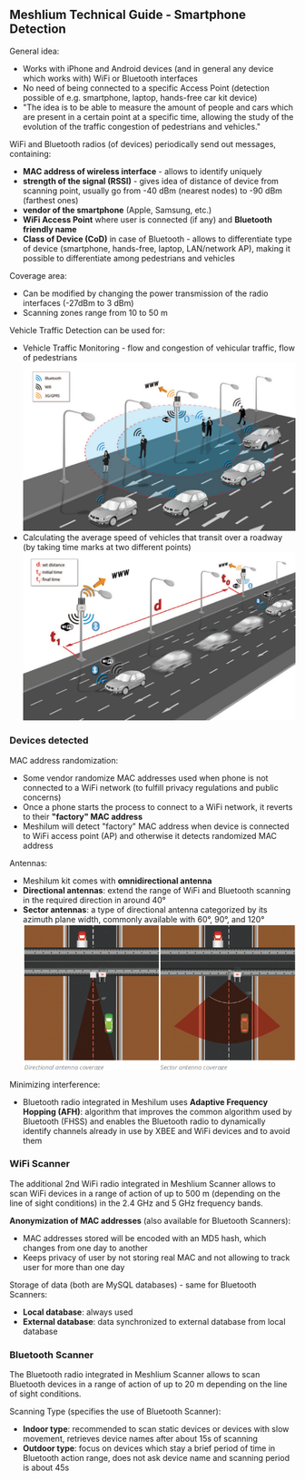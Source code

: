 ## Meshlium Technical Guide - Smartphone Detection

General idea:

* Works with iPhone and Android devices (and in general any device which works with) WiFi or Bluetooth interfaces
* No need of being connected to a specific Access Point (detection possible of e.g. smartphone, laptop, hands-free car kit device)  
* "The idea is to be able to measure the amount of people and cars which are present in a certain point at a specific time, allowing the study of the evolution of the traffic congestion of pedestrians and vehicles."

WiFi and Bluetooth radios (of devices) periodically send out messages, containing:

* **MAC address of wireless interface** \- allows to identify uniquely
* **strength of the signal (RSSI)** \- gives idea of distance of device from scanning point, usually go from \-40 dBm (nearest nodes) to \-90 dBm (farthest ones)  
* **vendor of the smartphone** (Apple, Samsung, etc.)
* **WiFi Access Point** where user is connected (if any) and **Bluetooth friendly name**
* **Class of Device (CoD)** in case of Bluetooth \- allows to differentiate type of device (smartphone, hands-free, laptop, LAN/network AP), making it possible to differentiate among pedestrians and vehicles

Coverage area:

* Can be modified by changing the power transmission of the radio interfaces (-27dBm to 3 dBm)  
* Scanning zones range from 10 to 50 m

Vehicle Traffic Detection can be used for:

* Vehicle Traffic Monitoring \- flow and congestion of vehicular traffic, flow of pedestrians
  ![Traffic Monitoring](../../../images/Traffic_monitoring.png)
* Calculating the average speed of vehicles that transit over a roadway (by taking time marks at two different points)
  ![Vehicle Speed Calculation](../../../images/Vehicle_speed_calculation.png)

### Devices detected

MAC address randomization:

* Some vendor randomize MAC addresses used when phone is not connected to a WiFi network (to fulfill privacy regulations and public concerns)
* Once a phone starts the process to connect to a WiFi network, it reverts to their **"factory" MAC address**
* Meshilum will detect "factory" MAC address when device is connected to WiFi access point (AP) and otherwise it detects randomized MAC address

Antennas:

* Meshilum kit comes with **omnidirectional antenna**  
* **Directional antennas**: extend the range of WiFi and Bluetooth scanning in the required direction in around 40°  
* **Sector antennas**: a type of directional antenna categorized by its azimuth plane width, commonly available with 60°, 90°, and 120°
  ![Antenna Types](../../../images/Antennas_types.png)

Minimizing interference:

* Bluetooth radio integrated in Meshilum uses **Adaptive Frequency Hopping (AFH)**: algorithm that improves the common algorithm used by Bluetooth (FHSS) and enables the Bluetooth radio to dynamically identify channels already in use by XBEE and WiFi devices and to avoid them

### WiFi Scanner

The additional 2nd WiFi radio integrated in Meshlium Scanner allows to scan WiFi devices in a range of action of up to 500 m (depending on the line of sight conditions) in the 2.4 GHz and 5 GHz frequency bands.

**Anonymization of MAC addresses** (also available for Bluetooth Scanners):

* MAC addresses stored will be encoded with an MD5 hash, which changes from one day to another  
* Keeps privacy of user by not storing real MAC and not allowing to track user for more than one day

Storage of data (both are MySQL databases) \- same for Bluetooth Scanners:

* **Local database**: always used  
* **External database**: data synchronized to external database from local database

### Bluetooth Scanner

The Bluetooth radio integrated in Meshlium Scanner allows to scan Bluetooth devices in a range of action of up to 20 m depending on the line of sight conditions.

Scanning Type (specifies the use of Bluetooth Scanner):

* **Indoor type**: recommended to scan static devices or devices with slow movement, retrieves device names after about 15s of scanning  
* **Outdoor type**: focus on devices which stay a brief period of time in Bluetooth action range, does not ask device name and scanning period is about 45s

